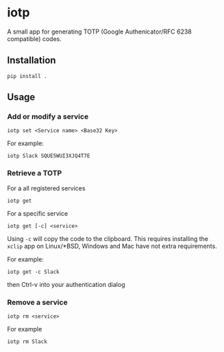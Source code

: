 # iotp
A small app for generating TOTP (Google Authenicator/RFC 6238 compatible) codes.

## Installation
`pip install .`

## Usage

### Add or modify a service
`iotp set <Service name> <Base32 Key>`

For example:

`iotp Slack SQUE5WUI3XJQ4T7E`

### Retrieve a TOTP

For a all registered services

`iotp get`

For a specific service

`iotp get [-c] <service>`

Using `-c` will copy the code to the clipboard. This requires installing the `xclip` app on Linux/\*BSD, Windows and Mac have not extra requirements.

For example:

`iotp get -c Slack`

then Ctrl-v into your authentication dialog


### Remove a service

`iotp rm <service>`

For example

`iotp rm Slack`
